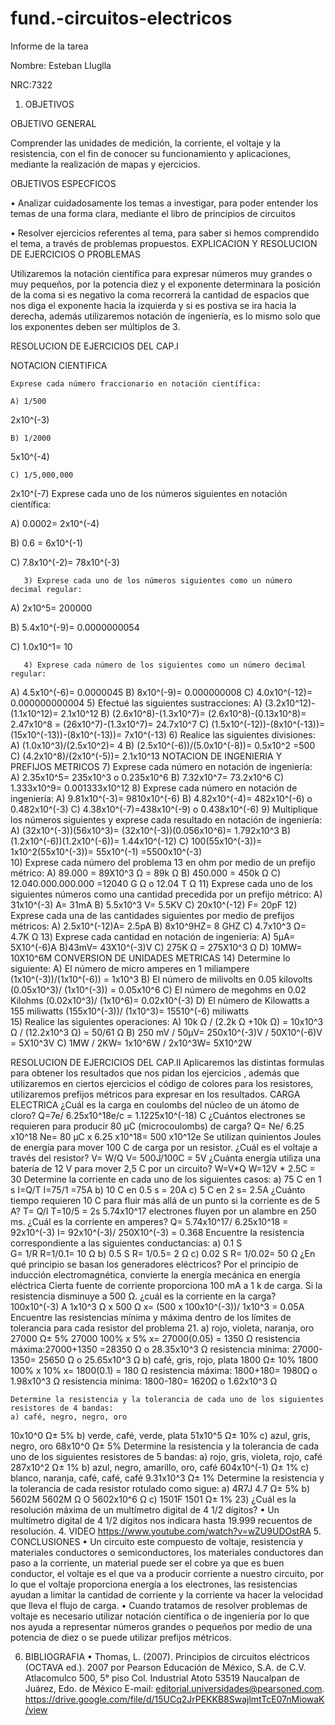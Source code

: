 # fund.-circuitos-electricos
Informe de la tarea

Nombre: Esteban Lluglla

NRC:7322

1.	OBJETIVOS

OBJETIVO GENERAL

Comprender las unidades de medición, la corriente, el voltaje y la resistencia, con el fin de conocer su funcionamiento y aplicaciones, mediante la realización de mapas y ejercicios.

 OBJETIVOS ESPECFICOS
 
•	Analizar cuidadosamente los temas a investigar, para poder entender los temas de una forma clara, mediante el libro de principios de circuitos

•	Resolver ejercicios referentes al tema, para saber si hemos comprendido el tema, a través de problemas propuestos.
	EXPLICACION Y RESOLUCION DE EJERCICIOS O PROBLEMAS
	
Utilizaremos la notación científica para expresar números muy grandes o muy pequeños, por la potencia diez y el exponente determinara la posición de la coma si es negativo la coma recorrerá la cantidad de espacios que nos diga el exponente hacia la izquierda y si es postiva se ira hacia la derecha, además utilizaremos notación de ingeniería, es lo mismo solo que los exponentes deben ser múltiplos de 3.

RESOLUCION DE EJERCICIOS DEL CAP.I

NOTACION CIENTIFICA

	Exprese cada número fraccionario en notación científica:
	
	A) 1/500
	
2x10^(-3)

	B) 1/2000
	
5x10^(-4)

	C) 1/5,000,000
	
2x10^(-7)
	Exprese cada uno de los números siguientes en notación científica:
	
A) 0.0002= 2x10^(-4)

B) 0.6 = 6x10^(-1)

C) 7.8x10^(-2)= 78x10^(-3)

       3) Exprese cada uno de los números siguientes como un número decimal regular:
       
A) 2x10^5= 200000

B) 5.4x10^(-9)= 0.0000000054 

C) 1.0x10^1= 10

       4) Exprese cada número de los siguientes como un número decimal regular:
A) 4.5x10^(-6)= 0.0000045
B) 8x10^(-9)= 0.000000008
C) 4.0x10^(-12)= 0.000000000004
       5) Efectué las siguientes sustracciones:
A) (3.2x10^12)-(1.1x10^12)= 2.1x10^12
B) (2.6x10^8)-(1.3x10^7)= (2.6x10^8)-(0.13x10^8)= 2.47x10^8
                                         = (26x10^7)-(1.3x10^7)= 24.7x10^7
C) (1.5x10^(-12))-(8x10^(-13))= (15x10^(-13))-(8x10^(-13))= 7x10^(-13)
       6) Realice las siguientes divisiones:
	A) (1.0x10^3)/(2.5x10^2)= 4
	B) (2.5x10^(-6))/(5.0x10^(-8))= 0.5x10^2 =500
	C) (4.2x10^8)/(2x10^(-5))= 2.1x10^13
        NOTACION DE INGENIERIA Y PREFIJOS METRICOS
       7) Exprese cada número en notación de ingeniería:  
	A) 2.35x10^5= 235x10^3 o 0.235x10^6
	B) 7.32x10^7= 73.2x10^6
	C) 1.333x10^9= 0.001333x10^12
       8) Exprese cada número en notación de ingeniería: 
	A) 9.81x10^(-3)= 9810x10^(-6)
	B) 4.82x10^(-4)= 482x10^(-6)   o    0.482x10^(-3)
	C) 4.38x10^(-7)=438x10^(-9)    o    0.438x10^(-6)
       9) Multiplique los números siguientes y exprese cada resultado en notación de ingeniería:
	A) (32x10^(-3))(56x10^3)= (32x10^(-3))(0.056x10^6)= 1.792x10^3
	B) (1.2x10^(-6))(1.2x10^(-6))= 1.44x10^(-12)
	C) 100(55x10^(-3))= 1x10^2(55x10^(-3))= 55x10^(-1) =5500x10^(-3)  
         10) Exprese cada número del problema 13 en ohm por medio de un prefijo métrico:
	A) 89.000 = 89X10^3  Ω = 89k Ω
	B) 450.000 = 450k Ω
	C) 12.040.000.000.000 =12040 G Ω    o     12.04 T Ω
        11) Exprese cada uno de los siguientes números como una cantidad precedida por un prefijo métrico:
	A) 31x10^(-3) A= 31mA 
	B) 5.5x10^3 V= 5.5KV
	C) 20x10^(-12) F= 20pF
         12) Exprese cada una de las cantidades siguientes por medio de prefijos métricos:
	A) 2.5x10^(-12)A= 2.5pA 
	B) 8x10^9HZ= 8 GHZ
	C) 4.7x10^3 Ω= 4.7K Ω
        13) Exprese cada cantidad en notación de ingeniería:
	A) 5μA= 5X10^(-6)A
	B)43mV= 43X10^(-3)V
	C) 275K Ω = 275X10^3  Ω
	D) 10MW= 10X10^6M
        CONVERSION DE UNIDADES METRICAS
       14) Determine lo siguiente:
	A) El número de micro amperes en 1 miliampere
(1x10^(-3))/(1x10^(-6)) = 1x10^3
	B) El número de milivolts en 0.05 kilovolts
(0.05x10^3)/ (1x10^(-3)) = 0.05x10^6 
	C) El número de megohms en 0.02 Kilohms
 (0.02x10^3)/ (1x10^6)= 0.02x10^(-3) 
	D) El número de Kilowatts a 155 miliwatts
 (155x10^(-3))/ (1x10^3)= 15510^(-6) miliwatts          
        15) Realice las siguientes operaciones:
	A) 10k Ω / (2.2k Ω +10k Ω) = 10x10^3 Ω / (12.2x10^3  Ω) = 50/61 Ω 
	B) 250 mV / 50μV= 250x10^(-3)V / 50X10^(-6)V = 5X10^3V
	C) 1MW / 2KW= 1x10^6W / 2x10^3W= 5X10^2W

RESOLUCION DE EJERCICIOS DEL CAP.II
Aplicaremos las distintas formulas para obtener los resultados que nos pidan los ejercicios , además que utilizaremos en ciertos ejercicios el código de colores para los resistores, utilizaremos prefijos métricos para expresar en los resultados.
CARGA ELECTRICA
	¿Cuál es la carga en coulombs del núcleo de un átomo de cloro?
	Q=7e/ 6.25x10^18e/c = 1.1225x10^(-18) C
	¿Cuántos electrones se requieren para producir 80 μC (microcoulombs) de carga?
	Q= Ne/ 6.25 x10^18 
Ne= 80 μC x 6.25 x10^18= 500 x10^12e 
	Se utilizan quinientos Joules de energía para mover 100 C de carga por un resistor. ¿Cuál es el voltaje a través del resistor?
	V= W/Q
V= 500J/100C = 5V
	¿Cuánta energía utiliza una batería de 12 V para mover 2,5 C por un circuito?
	W=V*Q
W=12V * 2.5C = 30
	Determine la corriente en cada uno de los siguientes casos:
	a) 75 C en 1 s 
I=Q/T       I=75/1 =75A
	b) 10 C en 0.5 s = 20A
	c) 5 C en 2 s= 2.5A 
	¿Cuánto tiempo requieren 10 C para fluir más allá de un punto si la corriente es de 5 A?
	T= Q/I
T=10/5 = 2s
	5.74x10^17 electrones fluyen por un alambre en 250 ms. ¿Cuál es la corriente en amperes?
	Q= 5.74x10^17/ 6.25x10^18 = 92x10^(-3)
I= 92x10^(-3)/ 250X10^(-3) = 0.368
	Encuentre la resistencia correspondiente a las siguientes conductancias:
	a) 0.1 S  
G= 1/R        R=1/0.1= 10 Ω 
	b) 0.5 S
R= 1/0.5= 2 Ω 
	c) 0.02 S
R= 1/0.02= 50 Ω
	¿En qué principio se basan los generadores eléctricos?
	Por el principio de inducción electromagnética, convierte la energía mecánica en energía eléctrica
	Cierta fuente de corriente proporciona 100 mA a 1 k de carga. Si la resistencia disminuye a 500 Ω. ¿cuál es la corriente en la carga?  
	100x10^(-3) A                 1x10^3  Ω
            x                          500 Ω
x= (500 x 100x10^(-3))/ 1x10^3 = 0.05A
	Encuentre las resistencias mínima y máxima dentro de los límites de tolerancia para cada resistor del problema 21.
	a) rojo, violeta, naranja, oro
27000 Ω± 5%
27000              100%
    x                      5%
x= 27000(0.05) = 1350 Ω
resistencia máxima:27000+1350 =28350 Ω   o    28.35x10^3 Ω
resistencia mínima: 27000-1350= 25650 Ω    o    25.65x10^3  Ω
	b) café, gris, rojo, plata
1800 Ω± 10%
1800              100%
    x                      10%
x= 1800(0.1) = 180 Ω
resistencia máxima: 1800+180= 1980Ω     o         1.98x10^3 Ω
resistencia mínima: 1800-180= 1620Ω      o          1.62x10^3  Ω

	Determine la resistencia y la tolerancia de cada uno de los siguientes resistores de 4 bandas:
	a) café, negro, negro, oro
10x10^0 Ω± 5%
	b) verde, café, verde, plata
51x10^5 Ω± 10%
	c) azul, gris, negro, oro
68x10^0 Ω± 5%
	Determine la resistencia y la tolerancia de cada uno de los siguientes resistores de 5 bandas:
	a) rojo, gris, violeta, rojo, café
287x10^2  Ω± 1%
	b) azul, negro, amarillo, oro, café
604x10^(-1)  Ω± 1%
	c) blanco, naranja, café, café, café
9.31x10^3  Ω± 1%
	Determine la resistencia y la tolerancia de cada resistor rotulado como sigue:
	a) 4R7J
4.7 Ω± 5%
	b) 5602M
5602M Ω   O     5602x10^6  Ω
	c) 1501F
1501 Ω± 1%
23)	¿Cuál es la resolución máxima de un multímetro digital de 4 1/2 dígitos?
•	Un multímetro digital de 4 1/2 dígitos nos indicara hasta 19.999 recuentos de resolución.
4.	VIDEO 
https://www.youtube.com/watch?v=wZU9UDOstRA
5.	CONCLUSIONES
•	Un circuito este compuesto de voltaje, resistencia y materiales conductores o semiconductores, los materiales conductores dan paso a la corriente, un material puede ser el cobre ya que es buen conductor, el voltaje es el que va a producir corriente a nuestro circuito, por lo que el voltaje proporciona energía a los electrones, las resistencias ayudan a limitar la cantidad de corriente y la corriente va hacer la velocidad que lleva el flujo de carga.
•	Cuando tratamos de resolver problemas de voltaje es necesario utilizar notación científica o de ingeniería por lo que nos ayuda a representar números grandes o pequeños por medio de una potencia de diez o se puede utilizar prefijos métricos.

6.	BIBLIOGRAFIA
•	Thomas, L. (2007). Principios de circuitos eléctricos (OCTAVA ed.). 2007 por Pearson Educación de México, S.A. de C.V. Atlacomulco 500, 5° piso Col. Industrial Atoto 53519 Naucalpan de Juárez, Edo. de México E-mail: editorial.universidades@pearsoned.com. https://drive.google.com/file/d/15UCq2JrPEKKB8SwajlmtTcE07nMiowaK/view
